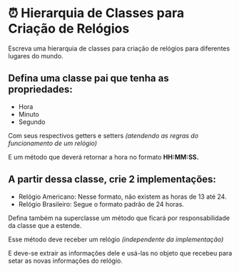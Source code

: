 # ⏰ Hierarquia de Classes para Criação de Relógios

Escreva uma hierarquia de classes para criação de relógios para diferentes lugares do mundo.

## Defina uma classe pai que tenha as propriedades:

- Hora
- Minuto
- Segundo

Com seus respectivos getters e setters <i>(atendendo as regras do funcionamento de um relógio) </i>

E um método que deverá retornar a hora no formato <b> HH:MM:SS. </b>

## A partir dessa classe, crie 2 implementações:

- Relógio Americano: Nesse formato, não existem as horas de 13 até 24.
- Relógio Brasileiro: Segue o formato padrão de 24 horas.

Defina também na superclasse um método que ficará por responsabilidade da classe que a estende.

Esse método deve receber um relógio <i>(independente da implementação) </i>

E deve-se extrair as informações dele e usá-las no objeto que recebeu para setar as novas informações do relógio.